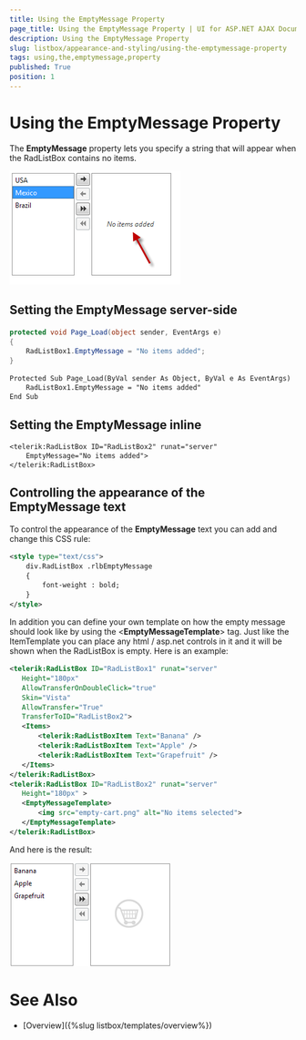 ```yaml
---
title: Using the EmptyMessage Property
page_title: Using the EmptyMessage Property | UI for ASP.NET AJAX Documentation
description: Using the EmptyMessage Property
slug: listbox/appearance-and-styling/using-the-emptymessage-property
tags: using,the,emptymessage,property
published: True
position: 1
---
```


# Using the EmptyMessage Property

The **EmptyMessage** property lets you specify a string that will appear when the RadListBox contains no items.

![EmptyMessage property](images/listbox_empty_message.png)

## Setting the EmptyMessage server-side

````C#
protected void Page_Load(object sender, EventArgs e)
{
	RadListBox1.EmptyMessage = "No items added";
}				
````
````VB.NET
Protected Sub Page_Load(ByVal sender As Object, ByVal e As EventArgs)
	RadListBox1.EmptyMessage = "No items added"
End Sub	
````

## Setting the EmptyMessage inline

````ASPNET	    
<telerik:RadListBox ID="RadListBox2" runat="server"
	EmptyMessage="No items added">
</telerik:RadListBox> 	
````

## Controlling the appearance of the EmptyMessage text

To control the appearance of the **EmptyMessage** text you can add and change this CSS rule:

````XML	  
<style type="text/css">
	div.RadListBox .rlbEmptyMessage
	{
		font-weight : bold;
	}
</style> 	
````

In addition you can define your own template on how the empty message should look like by using the <**EmptyMessageTemplate**> tag. Just like the ItemTemplate you can place any html / asp.net controls in it and it will be shown when the RadListBox is empty. Here is an example:

````XML	        
<telerik:RadListBox ID="RadListBox1" runat="server"
   Height="180px"         
   AllowTransferOnDoubleClick="true"
   Skin="Vista"
   AllowTransfer="True"
   TransferToID="RadListBox2">
   <Items>
	   <telerik:RadListBoxItem Text="Banana" />
	   <telerik:RadListBoxItem Text="Apple" />
	   <telerik:RadListBoxItem Text="Grapefruit" />
   </Items>
</telerik:RadListBox>
<telerik:RadListBox ID="RadListBox2" runat="server"
   Height="180px" >
   <EmptyMessageTemplate>
	   <img src="empty-cart.png" alt="No items selected">
   </EmptyMessageTemplate>
</telerik:RadListBox> 	
````

And here is the result:

![Applying the EmptyMessageTemplate](images/listbox_emptymessagetemplate.png)

# See Also

 * [Overview]({%slug listbox/templates/overview%})
